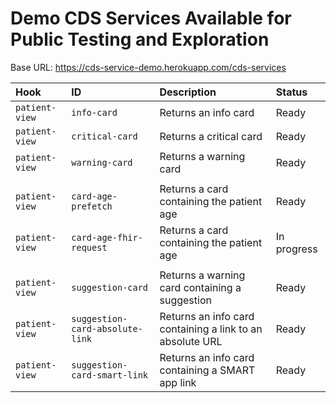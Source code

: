# Demo CDS Services Available for Public Testing and Exploration

Base URL: https://cds-service-demo.herokuapp.com/cds-services

| Hook | ID | Description | Status |
| :--- | :- | :---------- | :----- |
| `patient-view` | `info-card` | Returns an info card | Ready |
| `patient-view` | `critical-card` | Returns a critical card | Ready |
| `patient-view` | `warning-card` | Returns a warning card | Ready |
|||||
| `patient-view` | `card-age-prefetch` | Returns a card containing the patient age | Ready |
| `patient-view` | `card-age-fhir-request` | Returns a card containing the patient age | In progress |
|||||
| `patient-view` | `suggestion-card` | Returns a warning card containing a suggestion | Ready |
| `patient-view` | `suggestion-card-absolute-link` | Returns an info card containing a link to an absolute URL | Ready |
| `patient-view` | `suggestion-card-smart-link` | Returns an info card containing a SMART app link | Ready |
